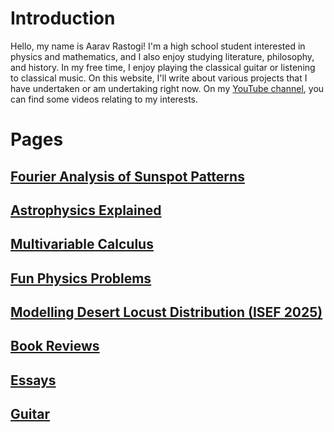 # Introduction
Hello, my name is Aarav Rastogi! I'm a high school student interested in physics and mathematics, and I also enjoy studying literature, philosophy, and history. In my free time, I enjoy playing the classical guitar or listening to classical music. On this website, I'll write about various projects that I have undertaken or am undertaking right now. On my [YouTube channel](https://www.youtube.com/@aaravrastogi9466), you can find some videos relating to my interests. 

# Pages
## [Fourier Analysis of Sunspot Patterns](sunsp.md)
## [Astrophysics Explained](astro.md)
## [Multivariable Calculus](multivariablecalc.md)
## [Fun Physics Problems](physproblems.md)
## [Modelling Desert Locust Distribution (ISEF 2025)](locust.md)
## [Book Reviews](readinglist.md)
## [Essays](essays.md)
## [Guitar](guitar.md)

